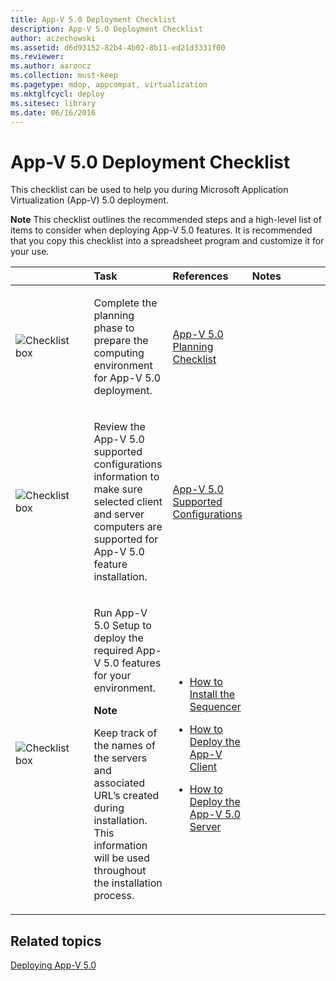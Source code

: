 ```yaml
---
title: App-V 5.0 Deployment Checklist
description: App-V 5.0 Deployment Checklist
author: aczechowski
ms.assetid: d6d93152-82b4-4b02-8b11-ed21d3331f00
ms.reviewer:
ms.author: aaroncz
ms.collection: must-keep
ms.pagetype: mdop, appcompat, virtualization
ms.mktglfcycl: deploy
ms.sitesec: library
ms.date: 06/16/2016
---
```



# App-V 5.0 Deployment Checklist


This checklist can be used to help you during Microsoft Application Virtualization (App-V) 5.0 deployment.

**Note**
This checklist outlines the recommended steps and a high-level list of items to consider when deploying App-V 5.0 features. It is recommended that you copy this checklist into a spreadsheet program and customize it for your use.



<table>
<colgroup>
<col width="25%" />
<col width="25%" />
<col width="25%" />
<col width="25%" />
</colgroup>
<thead>
<tr class="header">
<th align="left"></th>
<th align="left">Task</th>
<th align="left">References</th>
<th align="left">Notes</th>
</tr>
</thead>
<tbody>
<tr class="odd">
<td align="left"><img src="images/checklistbox.gif" alt="Checklist box" /></td>
<td align="left"><p>Complete the planning phase to prepare the computing environment for App-V 5.0 deployment.</p></td>
<td align="left"><p><a href="app-v-50-planning-checklist.md" data-raw-source="[App-V 5.0 Planning Checklist](app-v-50-planning-checklist.md)">App-V 5.0 Planning Checklist</a></p></td>
<td align="left"><p></p></td>
</tr>
<tr class="even">
<td align="left"><img src="images/checklistbox.gif" alt="Checklist box" /></td>
<td align="left"><p>Review the App-V 5.0 supported configurations information to make sure selected client and server computers are supported for App-V 5.0 feature installation.</p></td>
<td align="left"><p><a href="app-v-50-supported-configurations.md" data-raw-source="[App-V 5.0 Supported Configurations](app-v-50-supported-configurations.md)">App-V 5.0 Supported Configurations</a></p></td>
<td align="left"><p></p></td>
</tr>
<tr class="odd">
<td align="left"><img src="images/checklistbox.gif" alt="Checklist box" /></td>
<td align="left"><p>Run App-V 5.0 Setup to deploy the required App-V 5.0 features for your environment.</p>
<div class="alert">
<strong>Note</strong><br/><p>Keep track of the names of the servers and associated URL’s created during installation. This information will be used throughout the installation process.</p>
</div>
<div>

</div></td>
<td align="left"><p></p>
<ul>
<li><p><a href="how-to-install-the-sequencer-beta-gb18030.md" data-raw-source="[How to Install the Sequencer](how-to-install-the-sequencer-beta-gb18030.md)">How to Install the Sequencer</a></p></li>
<li><p><a href="how-to-deploy-the-app-v-client-gb18030.md" data-raw-source="[How to Deploy the App-V Client](how-to-deploy-the-app-v-client-gb18030.md)">How to Deploy the App-V Client</a></p></li>
<li><p><a href="how-to-deploy-the-app-v-50-server-50sp3.md" data-raw-source="[How to Deploy the App-V 5.0 Server](how-to-deploy-the-app-v-50-server-50sp3.md)">How to Deploy the App-V 5.0 Server</a></p></li>
</ul></td>
<td align="left"><p></p></td>
</tr>
</tbody>
</table>








## Related topics


[Deploying App-V 5.0](deploying-app-v-50.md)









